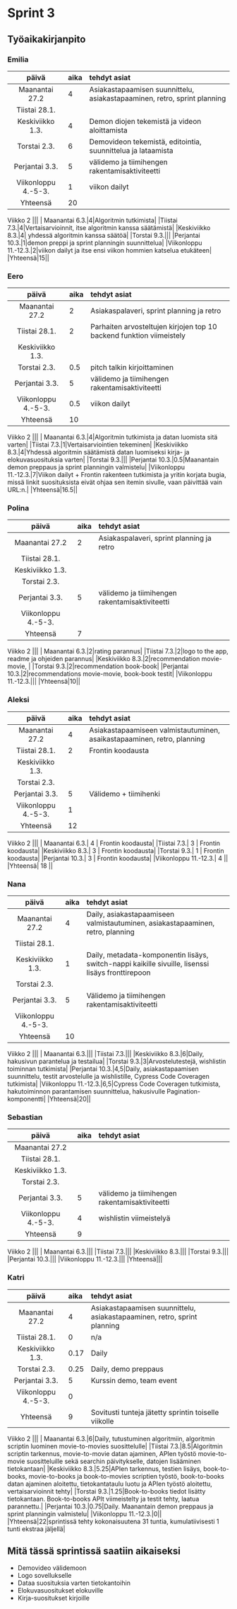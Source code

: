 # Sprint 3
## Työaikakirjanpito

### Emilia
| päivä | aika | tehdyt asiat  |
| :----:|:-----| :-----|
| Maanantai 27.2|4|Asiakastapaamisen suunnittelu, asiakastapaaminen, retro, sprint planning|
|Tiistai 28.1.|||
|Keskiviikko 1.3.|4|Demon diojen tekemistä ja videon aloittamista|
|Torstai 2.3.|6|Demovideon tekemistä, editointia, suunnittelua ja lataamista|
|Perjantai 3.3.|5|välidemo ja tiimihengen rakentamisaktiviteetti|
|Viikonloppu 4.-5-3.|1|viikon dailyt|
|Yhteensä|20||
Viikko 2
|||
| Maanantai 6.3.|4|Algoritmin tutkimista|
|Tiistai 7.3.|4|Vertaisarvioinnit, itse algoritmin kanssa säätämistä|
|Keskiviikko 8.3.|4| yhdessä algoritmin kanssa säätöä|
|Torstai 9.3.|||
|Perjantai 10.3.|1|demon preppi ja sprint planningin suunnittelua|
|Viikonloppu 11.-12.3.|2|viikon dailyt ja itse ensi viikon hommien katselua etukäteen|
|Yhteensä|15||

### Eero
| päivä | aika | tehdyt asiat  |
| :----:|:-----| :-----|
| Maanantai 27.2|2|Asiakaspalaveri, sprint planning ja retro|
|Tiistai 28.1.|2|Parhaiten arvosteltujen kirjojen top 10 backend funktion viimeistely|
|Keskiviikko 1.3.|||
|Torstai 2.3.|0.5|pitch talkin kirjoittaminen|
|Perjantai 3.3.|5|välidemo ja tiimihengen rakentamisaktiviteetti|
|Viikonloppu 4.-5-3.|0.5|viikon dailyt|
|Yhteensä|10||
Viikko 2
|||
| Maanantai 6.3.|4|Algoritmin tutkimista ja datan luomista sitä varten|
|Tiistai 7.3.|1|Vertaisarviointien tekeminen|
|Keskiviikko 8.3.|4|Yhdessä algoritmin säätämistä datan luomiseksi kirja- ja elokuvasuosituksia varten|
|Torstai 9.3.|||
|Perjantai 10.3.|0.5|Maanantain demon preppaus ja sprint planningin valmistelu|
|Viikonloppu 11.-12.3.|7|Viikon dailyt + Frontin rakenteen tutkimista ja yritin korjata bugia, missä linkit suosituksista eivät ohjaa sen itemin sivulle, vaan päivittää vain URL:n.|
|Yhteensä|16.5||

### Polina
| päivä | aika | tehdyt asiat  |
| :----:|:-----| :-----|
| Maanantai 27.2|2|Asiakaspalaveri, sprint planning ja retro|
|Tiistai 28.1.|||
|Keskiviikko 1.3.|||
|Torstai 2.3.|||
|Perjantai 3.3.|5|välidemo ja tiimihengen rakentamisaktiviteetti|
|Viikonloppu 4.-5-3.|||
|Yhteensä|7||
Viikko 2
|||
| Maanantai 6.3.|2|rating parannus|
|Tiistai 7.3.|2|logo to the app, readme ja ohjeiden parannus|
|Keskiviikko 8.3.|2|recommendation movie-movie, |
|Torstai 9.3.|2|recommendation book-book|
|Perjantai 10.3.|2|recommendations movie-movie, book-book testit|
|Viikonloppu 11.-12.3.|||
|Yhteensä|10||
### Aleksi
| päivä | aika | tehdyt asiat  |
| :----:|:-----| :-----|
| Maanantai 27.2| 4 | Asiakastapaamiseen valmistautuminen, asaikastapaaminen, retro, planning |
|Tiistai 28.1.| 2 | Frontin koodausta|
|Keskiviikko 1.3.|||
|Torstai 2.3.|||
|Perjantai 3.3.| 5 |Välidemo + tiimihenki|
|Viikonloppu 4.-5-3.| 1 ||
|Yhteensä| 12 ||
Viikko 2
|||
| Maanantai 6.3.| 4 | Frontin koodausta|
|Tiistai 7.3.| 3 | Frontin koodausta|
|Keskiviikko 8.3.| 3 | Frontin koodausta|
|Torstai 9.3.| 1 | Frontin koodausta|
|Perjantai 10.3.| 3 | Frontin koodausta|
|Viikonloppu 11.-12.3.| 4 ||
|Yhteensä| 18 ||

### Nana
| päivä | aika | tehdyt asiat  |
| :----:|:-----| :-----|
| Maanantai 27.2|4|Daily, asiakastapaamiseen valmistautuminen, asiakastapaaminen, retro, planning|
|Tiistai 28.1.|||
|Keskiviikko 1.3.|1|Daily, metadata-komponentin lisäys, switch-nappi kaikille sivuille, lisenssi lisäys fronttirepoon|
|Torstai 2.3.|||
|Perjantai 3.3.|5|Välidemo ja tiimihengen rakentamisaktiviteetti|
|Viikonloppu 4.-5-3.|||
|Yhteensä|10||
Viikko 2
|||
| Maanantai 6.3.|||
|Tiistai 7.3.|||
|Keskiviikko 8.3.|6|Daily, hakusivun parantelua ja testailua|
|Torstai 9.3.|3|Arvostelutestejä, wishlistin toiminnan tutkimista|
|Perjantai 10.3.|4,5|Daily, asiakastapaamisen suunnittelu, testit arvostelulle ja wishlistille, Cypress Code Coveragen tutkimista|
|Viikonloppu 11.-12.3.|6,5|Cypress Code Coveragen tutkimista, hakutoiminnon parantamisen suunnittelua, hakusivulle Pagination-komponentti|
|Yhteensä|20||
### Sebastian
| päivä | aika | tehdyt asiat  |
| :----:|:-----| :-----|
| Maanantai 27.2|||
|Tiistai 28.1.|||
|Keskiviikko 1.3.|||
|Torstai 2.3.|||
|Perjantai 3.3.|5|välidemo ja tiimihengen rakentamisaktiviteetti|
|Viikonloppu 4.-5-3.|4|wishlistin viimeistelyä|
|Yhteensä|9||
Viikko 2
|||
| Maanantai 6.3.|||
|Tiistai 7.3.|||
|Keskiviikko 8.3.|||
|Torstai 9.3.|||
|Perjantai 10.3.|||
|Viikonloppu 11.-12.3.|||
|Yhteensä|||
### Katri
| päivä | aika | tehdyt asiat  |
| :----:|:-----| :-----|
| Maanantai 27.2|4|Asiakastapaamisen suunnittelu, asiakastapaaminen, retro, sprint planning|
|Tiistai 28.1.|0|n/a|
|Keskiviikko 1.3.|0.17|Daily|
|Torstai 2.3.|0.25|Daily, demo preppaus|
|Perjantai 3.3.|5|Kurssin demo, team event|
|Viikonloppu 4.-5-3.|0||
|Yhteensä|9|Sovitusti tunteja jätetty sprintin toiselle viikolle|
Viikko 2
|||
| Maanantai 6.3.|6|Daily, tutustuminen algoritmiin, algoritmin scriptin luominen movie-to-movies suosittelulle|
|Tiistai 7.3.|8.5|Algoritmin scriptin tarkennus, movie-to-movie datan ajaminen, APIen työstö movie-to-movie suositteluille sekä searchin päivitykselle, datojen lisääminen tietokantaan|
|Keskiviikko 8.3.|5.25|APIen tarkennus, testien lisäys, book-to-books, movie-to-books ja book-to-movies scriptien työstö, book-to-books datan ajaminen aloitettu, tietokantataulu luotu ja APIen työstö aloitettu, vertaisarvioinnit tehty|
|Torstai 9.3.|1.25|Book-to-books tiedot lisätty tietokantaan. Book-to-books APIt viimeistelty ja testit tehty, laatua parannettu.|
|Perjantai 10.3.|0.75|Daily. Maanantain demon preppaus ja sprint planningin valmistelu|
|Viikonloppu 11.-12.3.|0||
|Yhteensä|22|sprintissä tehty kokonaisuutena 31 tuntia, kumulatiivisesti 1 tunti ekstraa jäljellä|

## Mitä tässä sprintissä saatiin aikaiseksi
- Demovideo välidemoon
- Logo sovellukselle
- Dataa suosituksia varten tietokantoihin
- Elokuvasuositukset elokuville
- Kirja-suositukset kirjoille
